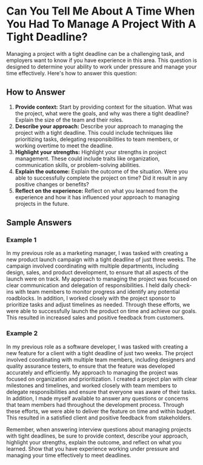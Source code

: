Can You Tell Me About A Time When You Had To Manage A Project With A Tight Deadline?
=========================================================================================================

Managing a project with a tight deadline can be a challenging task, and employers want to know if you have experience in this area. This question is designed to determine your ability to work under pressure and manage your time effectively. Here's how to answer this question:

How to Answer
-------------

1. **Provide context:** Start by providing context for the situation. What was the project, what were the goals, and why was there a tight deadline? Explain the size of the team and their roles.
2. **Describe your approach:** Describe your approach to managing the project with a tight deadline. This could include techniques like prioritizing tasks, delegating responsibilities to team members, or working overtime to meet the deadline.
3. **Highlight your strengths:** Highlight your strengths in project management. These could include traits like organization, communication skills, or problem-solving abilities.
4. **Explain the outcome:** Explain the outcome of the situation. Were you able to successfully complete the project on time? Did it result in any positive changes or benefits?
5. **Reflect on the experience:** Reflect on what you learned from the experience and how it has influenced your approach to managing projects in the future.

Sample Answers
--------------

### Example 1

In my previous role as a marketing manager, I was tasked with creating a new product launch campaign with a tight deadline of just three weeks. The campaign involved coordinating with multiple departments, including design, sales, and product development, to ensure that all aspects of the launch were on track. My approach to managing the project was focused on clear communication and delegation of responsibilities. I held daily check-ins with team members to monitor progress and identify any potential roadblocks. In addition, I worked closely with the project sponsor to prioritize tasks and adjust timelines as needed. Through these efforts, we were able to successfully launch the product on time and achieve our goals. This resulted in increased sales and positive feedback from customers.

### Example 2

In my previous role as a software developer, I was tasked with creating a new feature for a client with a tight deadline of just two weeks. The project involved coordinating with multiple team members, including designers and quality assurance testers, to ensure that the feature was developed accurately and efficiently. My approach to managing the project was focused on organization and prioritization. I created a project plan with clear milestones and timelines, and worked closely with team members to delegate responsibilities and ensure that everyone was aware of their tasks. In addition, I made myself available to answer any questions or concerns that team members had throughout the development process. Through these efforts, we were able to deliver the feature on time and within budget. This resulted in a satisfied client and positive feedback from stakeholders.

Remember, when answering interview questions about managing projects with tight deadlines, be sure to provide context, describe your approach, highlight your strengths, explain the outcome, and reflect on what you learned. Show that you have experience working under pressure and managing your time effectively to meet deadlines.
